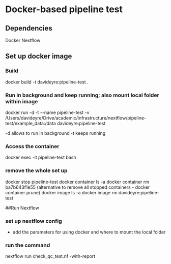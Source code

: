 # Docker-based pipeline test

## Dependencies
Docker
Nextflow

## Set up docker image

### Build
docker build -t davideyre:pipeline-test .

### Run in background and keep running; also mount local folder within image
docker run -d -t --name pipeline-test -v /Users/davideyre/Drive/academic/infrastructure/nextflow/pipeline-test/example_data:/data davideyre:pipeline-test

-d allows to run in background
-t keeps running

### Access the container
docker exec -it pipeline-test bash



### remove the whole set up
docker stop pipeline-test
docker container ls -a
docker container rm ba7b643f1e55 (alternative to remove all stopped containers - docker container prune)
docker image ls -a
docker image rm davideyre:pipeline-test



##Run Nextflow

### set up nextflow config
 - add the parameters for using docker and where to mount the local folder

### run the command
nextflow run check_qc_test.nf -with-report